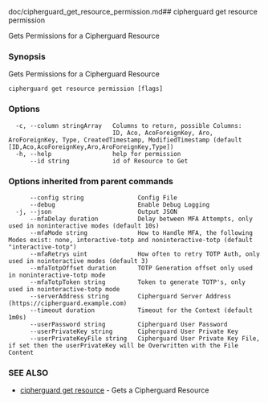 doc/cipherguard_get_resource_permission.md## cipherguard get resource permission

Gets Permissions for a Cipherguard Resource

### Synopsis

Gets Permissions for a Cipherguard Resource

```
cipherguard get resource permission [flags]
```

### Options

```
  -c, --column stringArray   Columns to return, possible Columns:
                             ID, Aco, AcoForeignKey, Aro, AroForeignKey, Type, CreatedTimestamp, ModifiedTimestamp (default [ID,Aco,AcoForeignKey,Aro,AroForeignKey,Type])
  -h, --help                 help for permission
      --id string            id of Resource to Get
```

### Options inherited from parent commands

```
      --config string               Config File
      --debug                       Enable Debug Logging
  -j, --json                        Output JSON
      --mfaDelay duration           Delay between MFA Attempts, only used in noninteractive modes (default 10s)
      --mfaMode string              How to Handle MFA, the following Modes exist: none, interactive-totp and noninteractive-totp (default "interactive-totp")
      --mfaRetrys uint              How often to retry TOTP Auth, only used in nointeractive modes (default 3)
      --mfaTotpOffset duration      TOTP Generation offset only used in noninteractive-totp mode
      --mfaTotpToken string         Token to generate TOTP's, only used in nointeractive-totp mode
      --serverAddress string        Cipherguard Server Address (https://cipherguard.example.com)
      --timeout duration            Timeout for the Context (default 1m0s)
      --userPassword string         Cipherguard User Password
      --userPrivateKey string       Cipherguard User Private Key
      --userPrivateKeyFile string   Cipherguard User Private Key File, if set then the userPrivateKey will be Overwritten with the File Content
```

### SEE ALSO

* [cipherguard get resource](cipherguard_get_resource)	 - Gets a Cipherguard Resource

